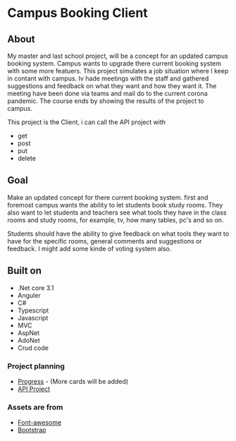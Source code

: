 # Campus Booking Client


## About
My master and last school project, will be a concept for an updated campus booking system. 
Campus wants to upgrade there current booking system with some more featuers.
This project simulates a job situation where I keep in contant with campus.
Iv hade meetings with the staff and gathered suggestions and feedback on what they want and how they want it. 
The meeting have been done via teams and mail do to the current corona pandemic. 
The course ends by showing the results of the project to campus.

This project is the Client, i can call the API project with
- get
- post
- put
- delete

## Goal
Make an updated concept for there current booking system. 
first and foremost campus wants the ability to let students book study rooms.
They also want to let students and teachers see what tools they have in the class rooms and study rooms,
for example, tv, how many tables, pc's and so on.

Students should have the ability to give feedback on what tools they want to have for the specific rooms, general comments and suggestions or feedback. I might add some kinde of voting system also.

## Built on

- .Net core 3.1
- Anguler
- C#
- Typescript
- Javascript
- MVC
- AspNet
- AdoNet
- Crud code

### Project planning
- [Progress](https://github.com/Carpenteri1/CampusBookingConcept/projects/1) - (More cards will be added)
- [API Project](https://github.com/Carpenteri1/CampusBookingAPI/blob/master/README.md)

### Assets are from
- [Font-awesome](https://fontawesome.com/)
- [Bootstrap](https://getbootstrap.com/docs/4.0/utilities/flex/)
